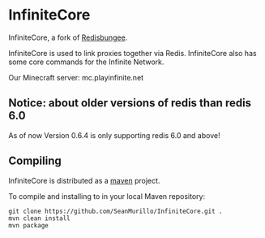 # InfiniteCore

InfiniteCore, a fork of [Redisbungee](https://github.com/ProxioDev/RedisBungee).  

InfiniteCore is used to link proxies together via Redis. InfiniteCore also has some core commands for the Infinite Network.

Our Minecraft server: mc.playinfinite.net

## Notice: about older versions of redis than redis 6.0

As of now Version 0.6.4 is only supporting redis 6.0 and above!

## Compiling

InfiniteCore is distributed as a [maven](https://maven.apache.org) project. 

To compile and installing to in your local Maven repository:

    git clone https://github.com/SeanMurillo/InfiniteCore.git .
    mvn clean install
    mvn package

